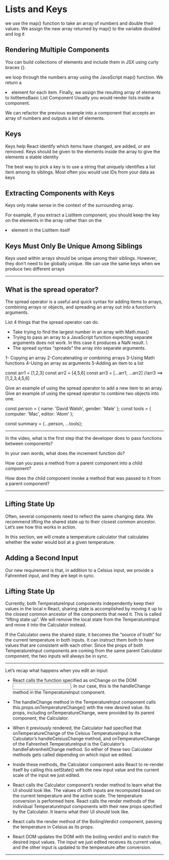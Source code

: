 
# Lists and Keys

we use the map() function to take an array of numbers and double their values. We assign the new array returned by map() to the variable doubled and log it

## Rendering Multiple Components
You can build collections of elements and include them in JSX using curly braces {}.

 we loop through the numbers array using the JavaScript map() function. We return a <li> element for each item. Finally, we assign the resulting array of elements to listItemsBasic List Component
Usually you would render lists inside a component.

We can refactor the previous example into a component that accepts an array of numbers and outputs a list of elements.

## Keys
Keys help React identify which items have changed, are added, or are removed. Keys should be given to the elements inside the array to give the elements a stable identity

The best way to pick a key is to use a string that uniquely identifies a list item among its siblings. Most often you would use IDs from your data as keys

## Extracting Components with Keys
Keys only make sense in the context of the surrounding array.

For example, if you extract a ListItem component, you should keep the key on the <ListItem /> elements in the array rather than on the <li> element in the ListItem itself

## Keys Must Only Be Unique Among Siblings
Keys used within arrays should be unique among their siblings. However, they don’t need to be globally unique. We can use the same keys when we produce two different arrays

----------

## What is the spread operator?

The spread operator is a useful and quick syntax for adding items to arrays, combining arrays or objects, and spreading an array out into a function’s arguments.


List 4 things that the spread operator can do.

* Take trying to find the largest number in an array with Math.max()
* Trying to pass an array to a JavaScript function expecting separate arguments does not work. In this case it produces a NaN result. \
* The spread syntax “spreads” the array into separate arguments.

1- Copying an array
2-Concatenating or combining arrays
3-Using Math functions
4-Using an array as arguments
5-Adding an item to a list

const arr1 = [1,2,3]
const arr2 = [4,5,6]
const arr3 = [...arr1, ...arr2] //arr3 ==> [1,2,3,4,5,6]

Give an example of using the spread operator to add a new item to an array.
Give an example of using the spread operator to combine two objects into one.

const person = { name: 'David Walsh', gender: 'Male' };
const tools = { computer: 'Mac', editor: 'Atom' };

const summary = {...person, ...tools};


--------------

In the video, what is the first step that the developer does to pass functions between components?

In your own words, what does the increment function do?

How can you pass a method from a parent component into a child component?

How does the child component invoke a method that was passed to it from a parent component?

---------

## Lifting State Up
Often, several components need to reflect the same changing data. We recommend lifting the shared state up to their closest common ancestor. Let’s see how this works in action.

In this section, we will create a temperature calculator that calculates whether the water would boil at a given temperature.

## Adding a Second Input
Our new requirement is that, in addition to a Celsius input, we provide a Fahrenheit input, and they are kept in sync.

## Lifting State Up
Currently, both TemperatureInput components independently keep their values in the local
n React, sharing state is accomplished by moving it up to the closest common ancestor of the components that need it. This is called “lifting state up”. We will remove the local state from the TemperatureInput and move it into the Calculator instead.

If the Calculator owns the shared state, it becomes the “source of truth” for the current temperature in both inputs. It can instruct them both to have values that are consistent with each other. Since the props of both TemperatureInput components are coming from the same parent Calculator component, the two inputs will always be in sync.

----------

Let’s recap what happens when you edit an input:

* React calls the function specified as onChange on the DOM <input>. In our case, this is the handleChange method in the TemperatureInput component.

* The handleChange method in the TemperatureInput component calls this.props.onTemperatureChange() with the new desired value. Its props, including onTemperatureChange, were provided by its parent component, the Calculator.

* When it previously rendered, the Calculator had specified that onTemperatureChange of the Celsius TemperatureInput is the Calculator’s handleCelsiusChange method, and onTemperatureChange of the Fahrenheit TemperatureInput is the Calculator’s handleFahrenheitChange method. So either of these two Calculator methods gets called depending on which input we edited.

* Inside these methods, the Calculator component asks React to re-render itself by calling this.setState() with the new input value and the current scale of the input we just edited.

* React calls the Calculator component’s render method to learn what the UI should look like. The values of both inputs are recomputed based on the current temperature and the active scale. The temperature conversion is performed here.
React calls the render methods of the individual TemperatureInput components with their new props specified by the Calculator. It learns what their UI should look like.

* React calls the render method of the BoilingVerdict component, passing the temperature in Celsius as its props.
* React DOM updates the DOM with the boiling verdict and to match the desired input values. The input we just edited receives its current value, and the other input is updated to the temperature after conversion.

----------